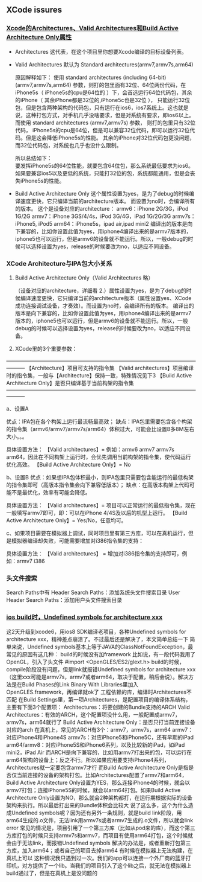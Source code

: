 ## XCode issures

### [Xcode的Architectures、Valid Architectures和Build Active Architecture Only属性](http://www.tuicool.com/articles/aeiaUr)

  * Architectures
    这代表，在这个项目里你想要Xcode编译的目标设备列表。

  * Valid Architectures
    默认为 Standard architectures(armv7,armv7s,arm64)

    原因解释如下：
    使用 standard architectures (including 64-bit)(armv7,armv7s,arm64) 参数，则打的包里面有32位、64位两份代码，在iPhone5s（ iPhone5s的cpu是64位的 ）下，会首选运行64位代码包，其余的iPhone（ 其余iPhone都是32位的,iPhone5c也是32位 ）， 只能运行32位包，但是包含两种架构的代码包，只有运行在ios6，ios7系统上。这也就是说，这种打包方式，对手机几乎没啥要求，但是对系统有要求，即ios6以上。而使用 standard architectures (armv7,armv7s) 参数， 则打的包里只有32位代码， iPhone5s的cpu是64位，但是可以兼容32位代码，即可以运行32位代码。但是这会降低iPhone5s的性能。 其余的iPhone对32位代码包更没问题， 而32位代码包，对系统也几乎也没什么限制。

    所以总结如下：  
    要发挥iPhone5s的64位性能，就要包含64位包，那么系统最低要求为ios6。 如果要兼容ios5以及更低的系统，只能打32位的包，系统都能通用，但是会丧失iPhone5s的性能。

  * Build Active Architecture Only
    这个属性设置为yes，是为了debug的时候编译速度更快，它只编译当前的architecture版本。
    而设置为no时，会编译所有的版本。
    这个是设备对应的architecture：
    armv6：iPhone 2G/3G，iPod 1G/2G
    armv7：iPhone 3GS/4/4s，iPod 3G/4G，iPad 1G/2G/3G
    armv7s：iPhone5, iPod5
    arm64：iPhone5s，ipad air,ipad mini2
    编译出的版本是向下兼容的，比如你设置此值为yes，用iphone4编译出来的是armv7版本的，iphone5也可以运行，但是armv6的设备就不能运行。所以，一般debug的时候可以选择设置为yes，release的时候要改为no，以适应不同设备。

### XCode Architecture与IPA包大小关系

1. Build Active Architecture Only（Valid Architectures 略）

     （设备对应的architecture，详细看 2.）属性设置为yes，是为了debug的时候编译速度更快，它只编译当前的architecture版本（属性设置yes、XCode成功连接调试设备，才奏效）。而设置为no时，会编译所有的版本。
     编译出的版本是向下兼容的，比如你设置此值为yes，用iphone4编译出来的是armv7版本的，iphone5也可以运行，但是armv6的设备就不能运行。所以，一般debug的时候可以选择设置为yes，release的时候要改为no，以适应不同设备。

2. XCode里的3个重要参数：

———————————————————————————————————————–
【Architecture】项目可支持的指令集
【Valid architectures】项目编译时的指令集，一般与【Architecture】保持一致，特殊情况见下3
【Build Active Architecture Only】是否只编译基于当前构架的指令集
———————————————————————————————————————–

a、设置A

优点：IPA包在各个构架上运行最流畅最高效；
缺点：IPA包里需要包含各个构架的指令集（armv6/armv7/armv7s/arm64）体积过大，可能会比设置B多8M左右大小。。。

具体设置方法：
【Valid architectures】= 例如：armv6 armv7 armv7s arm64，因此在不同构架上运行时，会优先调用当前构架的指令集，使代码运行优化高效。
【Build Active Architecture Only】= No

b、设置B
优点：如果想IPA包体积最小，则IPA包里只需要包含能运行的最低构架的指令集即可（高版本指令集会向下兼容低版本）；
缺点：在高版本构架上代码可能不是最优化，效率有可能会降低。

具体设置方法：
【Valid architectures】= 项目可以正常运行的最低指令集，现在一般填写armv7即可，即：可以在iPhone 4/4S及以后的机型上运行。
【Build Active Architecture Only】= Yes/No，任意均可。

c、如果项目需要在模拟器上调试，同时项目里有第三方库，可以在真机运行，但是模拟器编译却失败，可能需要增加对i386指令集的支持：

具体设置方法：
【Valid architectures】 = 增加对i386指令集的支持即可，例如：armv7 i386

### 头文件搜索

Search Paths中有
Header Search Paths：添加系统头文件搜索目录
User Header Search Paths：添加用户头文件搜索目录

### [ios build时，Undefined symbols for architecture xxx](http://www.th7.cn/Program/IOS/201410/296636.shtml)

这2天升级到xcode6，用ios8 SDK编译老项目，各种Undefined symbols for architecture xxx，精神差点崩溃了。不过最后还是解决了，本文简单总结一下
简单来说，Undefined symbols基本上等于JAVA的ClassNotFoundException，最常见的原因有这几种：
build的时候没有加framework
比如说，有一段代码我用了OpenGL，引入了头文件
#import <OpenGLES/ES2/glext.h>
build的时候，compile阶段没有问题，但是link就报错Undefined symbols for architecture xxx（这里xxx可能是armv7s，armv7或者arm64，取决于配置，稍后会说）。解决方法是在Build Phases的Link Binary With Libraries里加入OpenGLES.framework，再编译就ok了
工程依赖的库，编译时Architectures不匹配
在Build Settings里，第一项Architectures，是配置项目的编译体系结构，主要有下面3个配置项：
Architectures：将要创建的Bundle支持的ARCH
Valid Architectures：有效的ARCH，这个配置项没什么用，一般配置成armv7，armv7s，arm64就行了
Build Active Architecture Only：是否只打当前连接设备对应的arch
在真机上，常见的ARCH有3个：armv7，armv7s，arm64
armv7：对应iPhone4和iPhone4S
armv7s：对应iPhone5和iPhone5C，还有早期的iPad
arm64/armv8：对应iPhone5S和iPhone6系列，以及比较新的iPad，如iPad mini2，iPad Air
而ARCH是向下兼容的，比如用armv7打出来的包，可以运行在arm64架构的设备上；反之不行。所以如果应用要支持iPhone4系列，Architectures就一定要包含armv7才行
而Build Active Architecture Only是指是否仅当前连接的设备的架构打包。比如Architectures配置了armv7和arm64，Build Active Architecture Only设置为YES，那么连接iPhone4的时候，就会以armv7打包；连接iPhone5S的时候，就会以arm64打包。如果Build Active Architecture Only设置为NO，那么就会2种架构都打，在运行期根据实际的设备架构来执行。所以最后打出来的Bundle体积会比较大
说了这么多，这个为什么造成Undefined symbols呢？因为还有另外一条规则，就是build link阶段，用arm64生成的.o文件，无法link用armv7s或者armv7生成的.o文件，所以就会link error
常见的情况是，项目引用了一个第三方库（比如从pod来的库），而这个第三方库打包的时候只支持armv7s和armv7，而项目有使用arm64打包，这个时候就会由于无法link，而报错Undefined symbols
解决的办法是，或者重新打包第三方库，加入arm64；或者自己的项目去掉arm64
有时候在模拟器上无法构建，在真机上可以
这种情况我只遇到过一次。我们的app可以连接一个外厂商的蓝牙打印机，对方提供了一个lib。当我们的项目引入了这个lib之后，就无法在模拟器上build通过了，但是在真机上是没问题的

### 
